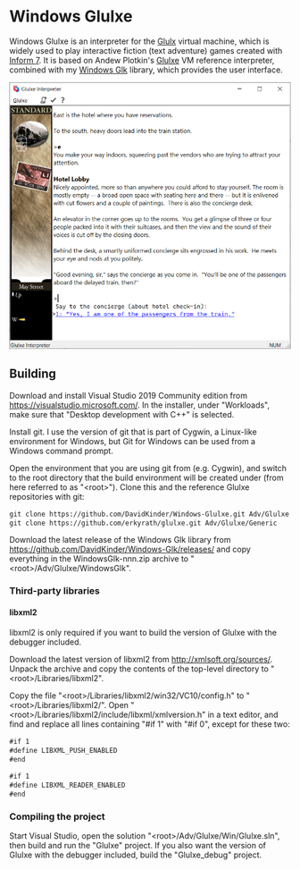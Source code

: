 # Windows Glulxe

Windows Glulxe is an interpreter for the [Glulx](https://eblong.com/zarf/glulx/) virtual machine, which is widely used to play interactive fiction (text adventure) games created with [Inform 7](http://inform7.com/). It is based on Andew Plotkin's [Glulxe](https://github.com/erkyrath/glulxe) VM reference interpreter, combined with my [Windows Glk](https://github.com/DavidKinder/Windows-Glk/) library, which provides the user interface.

![Windows Glulxe playing City of Secrets](City%20of%20Secrets.png)

## Building

Download and install Visual Studio 2019 Community edition from https://visualstudio.microsoft.com/. In the installer, under "Workloads", make sure that "Desktop development with C++" is selected.

Install git. I use the version of git that is part of Cygwin, a Linux-like environment for Windows, but Git for Windows can be used from a Windows command prompt.

Open the environment that you are using git from (e.g. Cygwin), and switch to the root directory that the build environment will be created under (from here referred to as "\<root>"). Clone this and the reference Glulxe repositories with git:
```
git clone https://github.com/DavidKinder/Windows-Glulxe.git Adv/Glulxe
git clone https://github.com/erkyrath/glulxe.git Adv/Glulxe/Generic
```

Download the latest release of the Windows Glk library from https://github.com/DavidKinder/Windows-Glk/releases/ and copy everything in the WindowsGlk-nnn.zip archive to "\<root>/Adv/Glulxe/WindowsGlk".

### Third-party libraries

#### libxml2

libxml2 is only required if you want to build the version of Glulxe with the debugger included.

Download the latest version of libxml2 from http://xmlsoft.org/sources/. Unpack the archive and copy the contents of the top-level directory to "\<root>/Libraries/libxml2".

Copy the file "\<root>/Libraries/libxml2/win32/VC10/config.h" to "\<root>/Libraries/libxml2/". Open "\<root>/Libraries/libxml2/include/libxml/xmlversion.h" in a text editor, and find and replace all lines containing "#if 1" with "#if 0", except for these two:
```
#if 1
#define LIBXML_PUSH_ENABLED
#end
```
```
#if 1
#define LIBXML_READER_ENABLED
#end
```

### Compiling the project

Start Visual Studio, open the solution "\<root>/Adv/Glulxe/Win/Glulxe.sln", then build and run the "Glulxe" project. If you also want the version of Glulxe with the debugger included, build the "Glulxe_debug" project.

